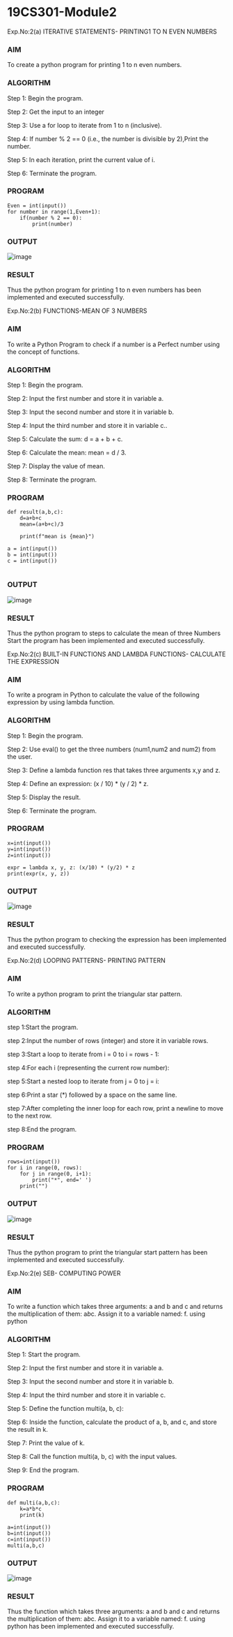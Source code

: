 # 19CS301-Module2
Exp.No:2(a)	ITERATIVE STATEMENTS- PRINTING1 TO N EVEN NUMBERS
### AIM
To create a python program for printing 1 to n even numbers.

### ALGORITHM

Step 1:	 Begin the program.

Step 2:	 Get the input to an integer

Step 3:	 Use a for loop to iterate from 1 to n (inclusive).

Step 4:	If number % 2 == 0 (i.e., the number is divisible by 2),Print the number.	 

Step 5:	 In each iteration, print the current value of i.

Step 6:	 Terminate the program.

### PROGRAM
```
Even = int(input())
for number in range(1,Even+1):
    if(number % 2 == 0):
        print(number)
```
### OUTPUT
![image](https://github.com/23013357/19CS301-Module2/blob/main/tt.png)

 
### RESULT
Thus the python program for printing 1 to n even numbers has been implemented and executed successfully.

Exp.No:2(b)	FUNCTIONS-MEAN OF 3 NUMBERS

### AIM
To write a Python Program to check if a number is a Perfect number using the concept of functions.
### ALGORITHM

Step 1:	 Begin the program.

Step 2:	Input the first number and store it in variable a.

Step 3:	 Input the second number and store it in variable b.

Step 4:	 Input the third number and store it in variable c..

Step 5:	 Calculate the sum: d = a + b + c.

Step 6:	Calculate the mean: mean = d / 3.

Step 7:	Display the value of mean.

Step 8:	 Terminate the program.
### PROGRAM
```
def result(a,b,c):
    d=a+b+c
    mean=(a+b+c)/3
    
    print(f"mean is {mean}")

a = int(input())
b = int(input())
c = int(input())


```
### OUTPUT
 ![image](https://github.com/23013357/19CS301-Module2/blob/main/yy.png)

### RESULT
Thus the python program to steps to calculate the mean of three Numbers
Start the program has been implemented and executed successfully.

Exp.No:2(c)	BUILT-IN FUNCTIONS AND LAMBDA FUNCTIONS- CALCULATE THE EXPRESSION

### AIM
To write a  program in Python to calculate the value of the following expression by using lambda function.
### ALGORITHM

Step 1:	 Begin the program.

Step 2:	 Use eval() to get the three numbers (num1,num2 and num2) from the user.

Step 3:	 Define a lambda function res that takes three arguments x,y and z.

Step 4:	 Define an expression: (x / 10) * (y / 2) * z.

Step 5:	 Display the result.

Step 6:	 Terminate the program.
### PROGRAM
```
x=int(input())
y=int(input())
z=int(input())

expr = lambda x, y, z: (x/10) * (y/2) * z
print(expr(x, y, z))
```
### OUTPUT
![image](https://github.com/23013357/19CS301-Module2/blob/main/uu.png)


### RESULT
Thus the python program to checking the expression has been implemented and executed successfully.


Exp.No:2(d)	LOOPING PATTERNS- PRINTING PATTERN

### AIM
To write a python program to print the triangular star pattern.
### ALGORITHM

step 1:Start the program.

step 2:Input the number of rows (integer) and store it in variable rows.

step 3:Start a loop to iterate from i = 0 to i = rows - 1:

step 4:For each i (representing the current row number):

step 5:Start a nested loop to iterate from j = 0 to j = i:

step 6:Print a star (*) followed by a space on the same line.

step 7:After completing the inner loop for each row, print a newline to move to the next row.

step 8:End the program.
### PROGRAM
```
rows=int(input())
for i in range(0, rows):
    for j in range(0, i+1):
        print("*", end=' ')
    print("")
```
### OUTPUT
![image](https://github.com/23013357/19CS301-Module2/blob/main/ii.png)


 
### RESULT
Thus the python program to print the triangular start pattern has been implemented and executed successfully.
























Exp.No:2(e)	SEB- COMPUTING POWER

### AIM
To write a function which takes three arguments: a and b and c and returns the multiplication  of them: a*b*c. Assign it to a variable named: f. using python
### ALGORITHM

Step 1:	 Start the program.

Step 2:	 Input the first number and store it in variable a.

Step 3:	 Input the second number and store it in variable b.

Step 4:	 Input the third number and store it in variable c.

Step 5:	 Define the function multi(a, b, c):

Step 6:	 Inside the function, calculate the product of a, b, and c, and store the result in k.

Step 7:	 Print the value of k.

Step 8:	 Call the function multi(a, b, c) with the input values.

Step 9:	 End the program.

### PROGRAM
```
def multi(a,b,c):
    k=a*b*c
    print(k)
    
a=int(input())
b=int(input())
c=int(input())
multi(a,b,c)

```
### OUTPUT
![image](https://github.com/user-attachments/assets/f0c61287-b7a6-4c76-908d-396f4104d75b)

 

### RESULT
Thus the function which takes three arguments: a and b and c and returns the multiplication  of them: a*b*c. Assign it to a variable named: f. using python has been implemented and executed successfully.






